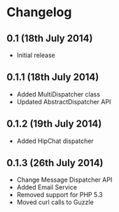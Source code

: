 # Changelog

## 0.1 (18th July 2014)

  * Initial release

## 0.1.1 (18th July 2014)

  * Added MultiDispatcher class
  * Updated AbstractDispatcher API

## 0.1.2 (19th July 2014)

  * Added HipChat dispatcher

## 0.1.3 (26th July 2014)

  * Change Message Dispatcher API
  * Added Email Service
  * Removed support for PHP 5.3
  * Moved curl calls to Guzzle

